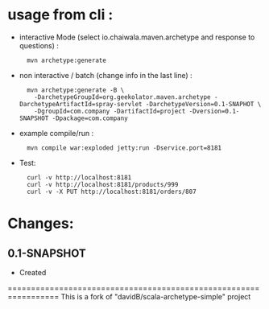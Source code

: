 # usage from cli :

* interactive Mode (select io.chaiwala.maven.archetype and response to questions) :

        mvn archetype:generate

* non interactive / batch (change info in the last line) :

        mvn archetype:generate -B \
          -DarchetypeGroupId=org.geekolator.maven.archetype -DarchetypeArtifactId=spray-servlet -DarchetypeVersion=0.1-SNAPHOT \
          -DgroupId=com.company -DartifactId=project -Dversion=0.1-SNAPSHOT -Dpackage=com.company

* example compile/run :

        mvn compile war:exploded jetty:run -Dservice.port=8181

* Test:

        curl -v http://localhost:8181
        curl -v http://localhost:8181/products/999
        curl -v -X PUT http://localhost:8181/orders/807

# Changes:

## 0.1-SNAPSHOT

* Created

=================================================================
This is a fork of "davidB/scala-archetype-simple" project
